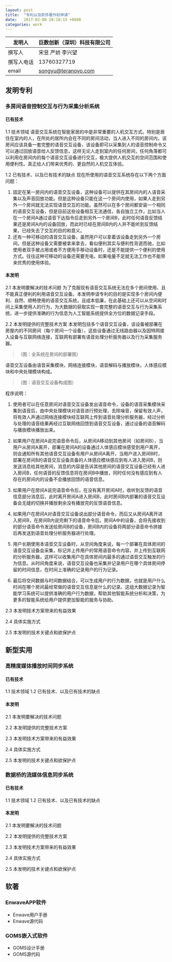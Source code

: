 ```yaml
---
layout: post
title:  "专利以及软件著作权申请"
date:   2017-02-08 20:18:15 +0800
categories: work
---
```


| 发明人 | 巨数创新（深圳）科技有限公司 |
| --- | --- |
| 撰写人 | 宋昱 严娇 李兴望 |
| 撰写人电话 | 13760327719 |
| email | songyu@teranovo.com |


## 发明专利

### 多房间语音控制交互与行为采集分析系统

#### 已有技术

1.1 技术领域
语音交互系统在智能家居的中是非常重要的人机交互方式。特别是居住在室内的人，在所处的居所内会在不同的房间活动，当人进入不同的房间内，该房间应该具备一套完整的语音交互设备，该设备即可以采集到人的语音控制命令又可以通过回放语音给人反馈信息，这样无论人走到室内的任何房间，任何角落都可以利用在房间内的每个语音交互设备进行交互，极大提供人机交互的空间范围和使用便利性。真正给人们带来优秀的、更自然的人机交互体验。

1.2 已有技术、以及已有技术的缺点
现在所使用的语音交互系统存在以下两个方面问题：
1. 固定在某一房间内的语音交互设备，这种设备可以提供在其房间内的人语音采集以及声音回放功能。但是这种设备只能在这一个房间内使用，如果人走到另外一个房间就无法实现语音交互的功能。虽然可以在多个房间都安装一个相同的语音交互设备，但是目前这些设备相互无法通信，各自独立工作，比如当人在一个房间A通过语音下达指令后走到另外一个房间B，此时任何语音反馈结果还是房间A内的设备回放，而此时已经在房间B内的人并不能听到反馈结果，已经失去了交互的目的和意义。
2. 还有一种可移动的语音交互设备，虽然用户可以拿着该设备走到另外一个房间。但是这种设备又需要被拿来拿去，看似便利其实与便利性背道而驰，比如使用者双手被占用或者不方便用手移动设备时，还是不能提供一个便利的使用方式。往往这种可移动的设备还需要充电，如果电量不足就无法工作也不能带来优秀的使用体验。


#### 本发明

2.1 本发明要解决的技术问题
为了克服现有语音交互系统无法在多个房间使用、且不能真正便利的利用语音交互设备。本发明申请专利的目的是实现多个房间内便利、自然、顺畅使用的语音交互系统，且成本低廉，在此基础上还可以从空间和时间上采集使用人的行为，为大数据的获取实现一套完整的语音交互与行为采集系统，进一步提供准确的行为信息为人工智能系统提供全方位的数据记录手段。

2.2 本发明提供的完整技术方案
本发明包括多个语音交互设备，该设备被部署在房屋内的不同房间（每个房间一个设备），这些设备通过无线路由器以及因特网接入设备与互联网络连接，互联网有部署有语音处理分析服务器以及行为采集服务器。

> （图：全系统在房间的部署图）

语音交互设备由语音采集模块，网络连接模块，语音解码与播放模块，人体感应模块和中央处理模块构成。

> （图：语音交互设备构成图）

程序说明：
1. 使用者可以在任意房间对语音交互设备发出语音命令，设备的语音采集模块采集到语音后，由中央处理模块对语音进行预处理，去除噪音，保留有效人声，将有效人声通过网络连接模块经互联网上传到语音处理分析服务器，经过分析与处理的语音结果再经过互联网络回馈到语音交互设备，通过设备的语音解码与播放模块播放出来。

2. 如果用户在房间A说完语音命令后，从房间A移动到其他房间（如房间B），当用户从房间A离开，部署在房间A的设备通过人体感应模块感受到用户离开，则会通知所有其他语音交互设备有用户从房间A离开，当用户进入房间B时，部署在房间B的语音交互设备具备的人体感应模块感应到有人进入房间B，则发送消息给其他房间，消息的内容是告诉其他房间的语音交互设备已经有人进入房间B，任何语音的反馈信息将在房间B中播放，同时任何没有感应到有人存在的房间内的设备不会播放回馈的语音信息。

3. 如果用户在房间A说完语音命令后，在没有离开房间A时，收听到反馈的语音信息部分消息后，此时离开房间A进入房间B，此时房间B内部署的语音交互设备会无缝的切换并播放剩余没有播放完的反馈语音信息。

4. 如果用户在房间A对语音交互设备说出部分语音命令，而后又从房间A离开进入房间B，在房间B内说完剩下的语音命令后。房间A中的设备，会将先接收到的部分语音命令发送给房间B的设备，房间B内的设备将两部分语音命令拼接后再发送到语音处理分析服务器进行处理。

5. 用户长期使用本语音交互设备时，从空间角度来说，每一个部署在具体房间的语音交互设备会采集，标记并上传用户的常用语音命令内容，并上传到互联网的分析服务器，这样可以收集用户在具体房间内最多的通过语音交互触发的行为信息。从时间角度来说，语音交互设备也采集并记录用户在哪个具体房间停留的时间信息，在时间上准确的记录用户的行为记录。

6. 最后将空间数据与时间数据结合，可以生成用户的行为数据，也就是用户什么时间在哪个房间最经常做的语音交互信息是什么的记录。这组大数据记录为智能学习系统可以提供准确的用户行为数据，帮助其他智能系统分析和决策，为更多的智能系统给用户提供更加智能的服务与协助。

2.3 本发明技术方案带来的有益效果

2.4 具体实施方式

2.5 本发明的技术关键点和欲保护点

## 新型实用

### 高精度媒体播放时间同步系统

#### 已有技术

1.1 技术领域
1.2 已有技术、以及已有技术的缺点

#### 本发明

2.1 本发明要解决的技术问题

2.2 本发明提供的完整技术方案

2.3 本发明技术方案带来的有益效果

2.4 具体实施方式

2.5 本发明的技术关键点和欲保护点

### 数据桥的流媒体信息同步系统

#### 已有技术
1.1 技术领域
1.2 已有技术、以及已有技术的缺点

#### 本发明
2.1 本发明要解决的技术问题

2.2 本发明提供的完整技术方案

2.3 本发明技术方案带来的有益效果

2.4 具体实施方式

2.5 本发明的技术关键点和欲保护点

## 软著

### EnwaveAPP软件

- Enwave用户手册
- Enwave源代码

### GOMS嵌入式软件

- GOMS设计手册
- GOMS源代码



